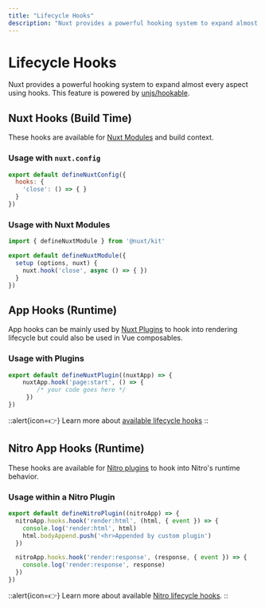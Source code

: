 ```yaml
---
title: "Lifecycle Hooks"
description: "Nuxt provides a powerful hooking system to expand almost every aspect using hooks."
---
```


# Lifecycle Hooks

Nuxt provides a powerful hooking system to expand almost every aspect using hooks. This feature is powered by [unjs/hookable](https://github.com/unjs/hookable).

## Nuxt Hooks (Build Time)

These hooks are available for [Nuxt Modules](/guide/going-further/modules) and build context.

### Usage with `nuxt.config`

```js [nuxt.config]
export default defineNuxtConfig({
  hooks: {
    'close': () => { }
  }
})
```

### Usage with Nuxt Modules

```js
import { defineNuxtModule } from '@nuxt/kit'

export default defineNuxtModule({
  setup (options, nuxt) {
    nuxt.hook('close', async () => { })
  }
})
```

## App Hooks (Runtime)

App hooks can be mainly used by [Nuxt Plugins](/guide/directory-structure/plugins) to hook into rendering lifecycle but could also be used in Vue composables.

### Usage with Plugins

```js [plugins/test.ts]
export default defineNuxtPlugin((nuxtApp) => {
    nuxtApp.hook('page:start', () => {
        /* your code goes here */
     })
})
```

::alert{icon=👉}
Learn more about  [available lifecycle hooks](/api/advanced/hooks)
::

## Nitro App Hooks (Runtime)

These hooks are available for [Nitro plugins](https://nitro.unjs.io/guide/advanced/plugins) to hook into Nitro's runtime behavior.

### Usage within a Nitro Plugin

```js [~/server/plugins/test.ts]
export default defineNitroPlugin((nitroApp) => {
  nitroApp.hooks.hook('render:html', (html, { event }) => {
    console.log('render:html', html)
    html.bodyAppend.push('<hr>Appended by custom plugin')
  })

  nitroApp.hooks.hook('render:response', (response, { event }) => {
    console.log('render:response', response)
  })
})
```

::alert{icon=👉}
Learn more about available [Nitro lifecycle hooks](/api/advanced/hooks#nitro-hooks-runtime-server-side).
::
